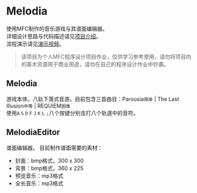 # Melodia
使用MFC制作的音乐游戏与其谱面编辑器。<br>
详细设计思路与代码描述请见[项目介绍](https://github.com/MercedesPt/Melodia/blob/master/%E9%A1%B9%E7%9B%AE%E4%BB%8B%E7%BB%8D.pdf)。<br>
流程演示请见[演示视频](https://www.bilibili.com/video/BV1RJ411M7Ji)。<br>
> 该项目为个人MFC程序设计项目作业，仅供学习参考使用，请勿将项目内的美术资源用于商业用途，请勿在自己的程序设计作业中抄袭。
## Melodia
游戏本体。八轨下落式音游。目前包含三首曲目：Parousia`简单` | The Last Illusion`中等` | REQUIEM`困难`<br>
使用`A` `S` `D` `F` `J` `K` `L` `;`八个按键分别击打八个轨道中的音符。
## MelodiaEditor
谱面编辑器。
目前制作谱面需要的素材：
+ 封面：bmp格式，300 x 300
+ 背景：bmp格式，360 x 225
+ 预览音乐：mp3格式
+ 全长音乐：mp3格式
